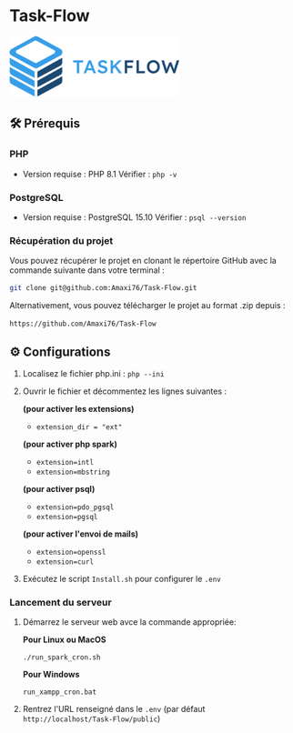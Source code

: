 # Task-Flow

<img src="./public/assets/images/Task-Flow-Horizontal.svg" alt="Task-Flow Logo" width="300">

## 🛠️ Prérequis

### PHP

- Version requise : PHP 8.1
  Vérifier : `php -v`

### PostgreSQL

- Version requise : PostgreSQL 15.10
  Vérifier : `psql --version`

### Récupération du projet

Vous pouvez récupérer le projet en clonant le répertoire GitHub avec la commande suivante dans votre terminal :

```bash
git clone git@github.com:Amaxi76/Task-Flow.git
```
Alternativement, vous pouvez télécharger le projet au format .zip depuis :

`https://github.com/Amaxi76/Task-Flow`


## ⚙️ Configurations

1. Localisez le fichier php.ini : `php --ini`
2. Ouvrir le fichier et décommentez les lignes suivantes :

    **(pour activer les extensions)**
    - `extension_dir = "ext"`

    **(pour activer php spark)**
    - `extension=intl`
    - `extension=mbstring`

    **(pour activer psql)**
    - `extension=pdo_pgsql`
    - `extension=pgsql`

    **(pour activer l'envoi de mails)**
    - `extension=openssl`
    - `extension=curl`

3. Exécutez le script `Install.sh` pour configurer le `.env`

### Lancement du serveur 

1. Démarrez le serveur web avce la commande appropriée: 
    
    **Pour Linux ou MacOS**
    ```shell 
    ./run_spark_cron.sh
    ```

    **Pour Windows** 
    ```shell 
    run_xampp_cron.bat
    ```

2. Rentrez l'URL renseigné dans le `.env` (par défaut `http://localhost/Task-Flow/public`)
